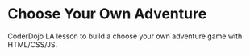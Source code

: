 # Choose Your Own Adventure

CoderDojo LA lesson to build a choose your own adventure game with HTML/CSS/JS.
